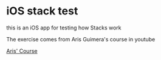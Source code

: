 #  iOS stack test

this is an iOS app for testing how Stacks work

The exercise comes from Aris Guimera's course in youtube

[Aris' Course](https://youtu.be/f6WtmTBFNGM?si=c0EfisB7gZC_uSD0)




